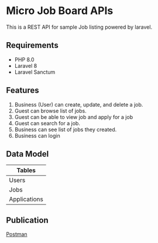 # Micro Job Board APIs

This is a REST API for sample Job listing powered by laravel.

## Requirements

-   PHP 8.0
-   Laravel 8
-   Laravel Sanctum

## Features

1. Business (User) can create, update, and delete a job.
2. Guest can browse list of jobs.
3. Guest can be able to view job and apply for a job
4. Guest can search for a job.
5. Business can see list of jobs they created.
6. Business can login

## Data Model

| Tables       |
| ------------ |
| Users        |
| Jobs         |
| Applications |

## Publication

[Postman](https://documenter.getpostman.com/view/12928307/UVC2GUMW)
